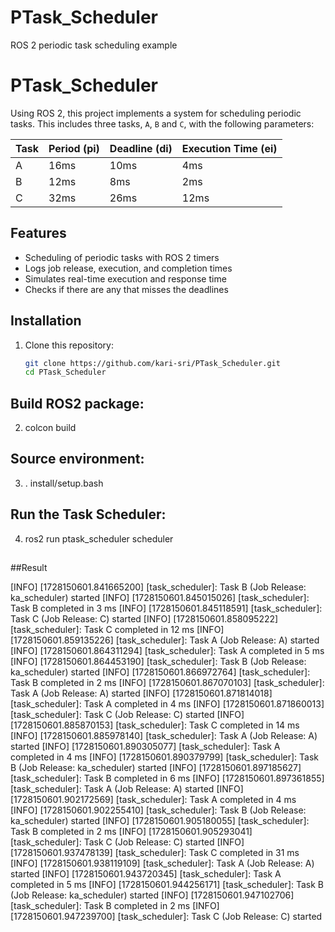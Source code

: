 # PTask_Scheduler
ROS 2 periodic task scheduling example

# PTask_Scheduler

Using ROS 2, this project implements a system for scheduling periodic tasks. This includes three tasks, `A`, `B` and `C`, with the following parameters:

| Task | Period (pi) | Deadline (di) | Execution Time (ei) |
|------|-------------|---------------|---------------------|
| A    | 16ms        | 10ms          | 4ms                 |
| B    | 12ms        | 8ms           | 2ms                 |
| C    | 32ms        | 26ms          | 12ms                |

## Features

- Scheduling of periodic tasks with ROS 2 timers
- Logs job release, execution, and completion times
- Simulates real-time execution and response time
- Checks if there are any that misses the deadlines

## Installation

1. Clone this repository:
   ```bash
   git clone https://github.com/kari-sri/PTask_Scheduler.git
   cd PTask_Scheduler


## Build ROS2 package: 

2. colcon build 

## Source environment:

3. . install/setup.bash

## Run the Task Scheduler:

4. ros2 run ptask_scheduler scheduler


##

##Result

[INFO] [1728150601.841665200] [task_scheduler]: Task B (Job Release: ka_scheduler) started
[INFO] [1728150601.845015026] [task_scheduler]: Task B completed in 3 ms
[INFO] [1728150601.845118591] [task_scheduler]: Task C (Job Release: C) started
[INFO] [1728150601.858095222] [task_scheduler]: Task C completed in 12 ms
[INFO] [1728150601.859135226] [task_scheduler]: Task A (Job Release: A) started
[INFO] [1728150601.864311294] [task_scheduler]: Task A completed in 5 ms
[INFO] [1728150601.864453190] [task_scheduler]: Task B (Job Release: ka_scheduler) started
[INFO] [1728150601.866972764] [task_scheduler]: Task B completed in 2 ms
[INFO] [1728150601.867070103] [task_scheduler]: Task A (Job Release: A) started
[INFO] [1728150601.871814018] [task_scheduler]: Task A completed in 4 ms
[INFO] [1728150601.871860013] [task_scheduler]: Task C (Job Release: C) started
[INFO] [1728150601.885870153] [task_scheduler]: Task C completed in 14 ms
[INFO] [1728150601.885978140] [task_scheduler]: Task A (Job Release: A) started
[INFO] [1728150601.890305077] [task_scheduler]: Task A completed in 4 ms
[INFO] [1728150601.890379799] [task_scheduler]: Task B (Job Release: ka_scheduler) started
[INFO] [1728150601.897185627] [task_scheduler]: Task B completed in 6 ms
[INFO] [1728150601.897361855] [task_scheduler]: Task A (Job Release: A) started
[INFO] [1728150601.902172569] [task_scheduler]: Task A completed in 4 ms
[INFO] [1728150601.902255410] [task_scheduler]: Task B (Job Release: ka_scheduler) started
[INFO] [1728150601.905180055] [task_scheduler]: Task B completed in 2 ms
[INFO] [1728150601.905293041] [task_scheduler]: Task C (Job Release: C) started
[INFO] [1728150601.937478139] [task_scheduler]: Task C completed in 31 ms
[INFO] [1728150601.938119109] [task_scheduler]: Task A (Job Release: A) started
[INFO] [1728150601.943720345] [task_scheduler]: Task A completed in 5 ms
[INFO] [1728150601.944256171] [task_scheduler]: Task B (Job Release: ka_scheduler) started
[INFO] [1728150601.947102706] [task_scheduler]: Task B completed in 2 ms
[INFO] [1728150601.947239700] [task_scheduler]: Task C (Job Release: C) started

